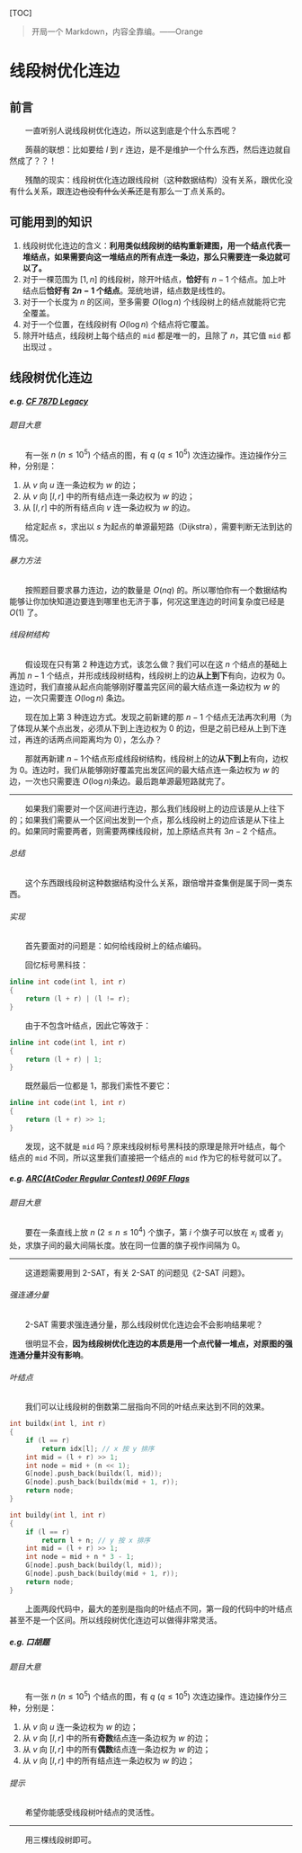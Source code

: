 [TOC]

> 开局一个 Markdown，内容全靠编。——Orange

# 线段树优化连边

## 前言

&emsp;&emsp;一直听别人说线段树优化连边，所以这到底是个什么东西呢？

&emsp;&emsp;蒟蒻的联想：比如要给 $l$ 到 $r$ 连边，是不是维护一个什么东西，然后连边就自然成了？？！

&emsp;&emsp;残酷的现实：线段树优化连边跟线段树（这种数据结构）没有关系，跟优化没有什么关系，跟连边~~也没有什么关系~~还是有那么一丁点关系的。

## 可能用到的知识

1. 线段树优化连边的含义：**利用类似线段树的结构重新建图，用一个结点代表一堆结点，如果需要向这一堆结点的所有点连一条边，那么只需要连一条边就可以了。**
2. 对于一棵范围为 $[1, n]$ 的线段树，除开叶结点，**恰好**有 $n - 1$ 个结点。加上叶结点后**恰好有 $2n - 1$ 个结点**。笼统地讲，结点数是线性的。
3. 对于一个长度为 $n$ 的区间，至多需要 $O(\log n)$ 个线段树上的结点就能将它完全覆盖。
4. 对于一个位置，在线段树有 $O(\log n)$ 个结点将它覆盖。
5. 除开叶结点，线段树上每个结点的 `mid` 都是唯一的，且除了 $n$，其它值 `mid` 都出现过 。

## 线段树优化连边

##### e.g. [CF 787D Legacy](http://codeforces.com/problemset/problem/787/D)

###### 题目大意

&emsp;&emsp;有一张 $n \pod {n \le 10^5}$ 个结点的图，有 $q \pod {q \le 10^5}$ 次连边操作。连边操作分三种，分别是：

1. 从 $v$ 向 $u$ 连一条边权为 $w$ 的边；
2. 从 $v$ 向 $[l, r]$ 中的所有结点连一条边权为 $w$ 的边；
3. 从 $[l, r]$ 中的所有结点向 $v$ 连一条边权为 $w$ 的边。

&emsp;&emsp;给定起点 $s$，求出以 $s$ 为起点的单源最短路（Dijkstra），需要判断无法到达的情况。

###### 暴力方法

&emsp;&emsp;按照题目要求暴力连边，边的数量是 $O(n q)$ 的。所以哪怕你有一个数据结构能够让你加快知道边要连到哪里也无济于事，何况这里连边的时间复杂度已经是 $O(1)$ 了。

###### 线段树结构

&emsp;&emsp;假设现在只有第 2 种连边方式，该怎么做？我们可以在这 $n$ 个结点的基础上再加 $n - 1$ 个结点，并形成线段树结构，线段树上的边**从上到下**有向，边权为 $0$。连边时，我们直接从起点向能够刚好覆盖完区间的最大结点连一条边权为 $w$ 的边，一次只需要连 $O(\log n)$ 条边。

&emsp;&emsp;现在加上第 3 种连边方式。发现之前新建的那 $n - 1$ 个结点无法再次利用（为了体现从某个点出发，必须从下到上连边权为 $0$ 的边，但是之前已经从上到下连过，再连的话两点间距离均为 $0$），怎么办？

&emsp;&emsp;那就再新建 $n - 1​$ 个结点形成线段树结构，线段树上的边**从下到上**有向，边权为 $0​$。连边时，我们从能够刚好覆盖完出发区间的最大结点连一条边权为 $w​$ 的边，一次也只需要连 $O(\log n)​$  条边。最后跑单源最短路就完了。

------

&emsp;&emsp;如果我们需要对一个区间进行连边，那么我们线段树上的边应该是从上往下的；如果我们需要从一个区间出发到一个点，那么线段树上的边应该是从下往上的。如果同时需要两者，则需要两棵线段树，加上原结点共有 $3n - 2$ 个结点。

###### 总结

&emsp;&emsp;这个东西跟线段树这种数据结构没什么关系，跟倍增并查集倒是属于同一类东西。

###### 实现

&emsp;&emsp;首先要面对的问题是：如何给线段树上的结点编码。

&emsp;&emsp;回忆标号黑科技：

```c++
inline int code(int l, int r)
{
	return (l + r) | (l != r);
}
```

&emsp;&emsp;由于不包含叶结点，因此它等效于：

```c++
inline int code(int l, int r)
{
	return (l + r) | 1;
}
```

&emsp;&emsp;既然最后一位都是 $1$，那我们索性不要它：

```c++
inline int code(int l, int r)
{
	return (l + r) >> 1;
}
```

&emsp;&emsp;发现，这不就是 `mid` 吗？原来线段树标号黑科技的原理是除开叶结点，每个结点的 `mid` 不同，所以这里我们直接把一个结点的 `mid` 作为它的标号就可以了。

##### e.g.  [ARC(AtCoder Regular Contest) 069F Flags](https://arc069.contest.atcoder.jp/tasks/arc069_d)

###### 题目大意

&emsp;&emsp;要在一条直线上放 $n \pod {2 \le n \le 10^4}$ 个旗子，第 $i$ 个旗子可以放在 $x_i$ 或者 $y_i$ 处，求旗子间的最大间隔长度。放在同一位置的旗子视作间隔为 $0$。

------

&emsp;&emsp;这道题需要用到 2-SAT，有关 2-SAT 的问题见《2-SAT 问题》。

###### 强连通分量

&emsp;&emsp;2-SAT 需要求强连通分量，那么线段树优化连边会不会影响结果呢？

&emsp;&emsp;很明显不会，**因为线段树优化连边的本质是用一个点代替一堆点，对原图的强连通分量并没有影响**。

###### 叶结点

&emsp;&emsp;我们可以让线段树的倒数第二层指向不同的叶结点来达到不同的效果。

```c++
int buildx(int l, int r)
{
	if (l == r)
		return idx[l]; // x 按 y 排序
	int mid = (l + r) >> 1;
	int node = mid + (n << 1);
	G[node].push_back(buildx(l, mid));
	G[node].push_back(buildx(mid + 1, r));
	return node;
}
```

```c++
int buildy(int l, int r)
{
	if (l == r)
		return l + n; // y 按 x 排序
	int mid = (l + r) >> 1;
	int node = mid + n * 3 - 1;
	G[node].push_back(buildy(l, mid));
	G[node].push_back(buildy(mid + 1, r));
	return node;
}
```

&emsp;&emsp;上面两段代码中，最大的差别是指向的叶结点不同，第一段的代码中的叶结点甚至不是一个区间。所以线段树优化连边可以做得非常灵活。

##### e.g. 口胡题

###### 题目大意

&emsp;&emsp;有一张 $n \pod {n \le 10^5}$ 个结点的图，有 $q \pod {q \le 10^5}$ 次连边操作。连边操作分三种，分别是：

1. 从 $v$ 向 $u$ 连一条边权为 $w$ 的边；
2. 从 $v$ 向 $[l, r]$ 中的所有**奇数**结点连一条边权为 $w$ 的边；
3. 从 $v$ 向 $[l, r]$ 中的所有**偶数**结点连一条边权为 $w$ 的边；
4. 从 $v$ 向 $[l, r]$ 中的所有结点连一条边权为 $w$ 的边；

###### 提示

&emsp;&emsp;希望你能感受线段树叶结点的灵活性。

------

&emsp;&emsp;用三棵线段树即可。